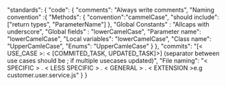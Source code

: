 "standards": {
        "code": {
            "comments": "Always write comments",
            "Naming convention" :{
                "Methods": {
                    "convention":"cammelCase",
                    "should include": ["return types", "ParameterName"]
                    },
                "Global Constants" : "Allcaps with underscore",
                "Global fields" : "lowerCamelCase",
                "Parameter name": "lowerCamelCase",
                "Local variables": "lowerCamelCase",
                "Class name": "UpperCamleCase",
                "Enums": "UpperCamleCase"
            }
        },
        "commits": "[< USE_CASE >: < [COMMITED_TASK, UPDATED_TASK]>] (separator between use cases should be ; if multiple usecases updated)",
        "File naming": "< SPECIFIC > . < LESS SPECIFIC > . < GENERAL > . < EXTENSION >e.g customer.user.service.js"
    }
}
